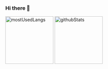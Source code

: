 ### Hi there 👋

<p align="left"> 
  <img alt="mostUsedLangs" height="150px" src="https://github-readme-stats.vercel.app/api/top-langs/?username=mura32033&layout=compact&theme=tokyonight">
  <img alt="githubStats" height="150px" src="https://github-readme-stats.vercel.app/api?username=mura32033&theme=tokyonight&show_icons=true">
</p>
